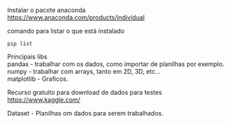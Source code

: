 Instalar o pacote anaconda  
https://www.anaconda.com/products/individual  

comando para listar o que está instalado 
~~~
pip list
~~~  

Principais libs  
    pandas - trabalhar com os dados, como importar de planilhas por exemplo.
    numpy - trabalhar com arrays, tanto em 2D, 3D, etc...  
    matplotlib - Graficos.  

Recurso gratuito para download de dados para testes  
https://www.kaggle.com/  

Dataset - Planilhas om dados para serem trabalhados.  

